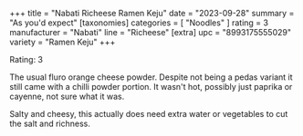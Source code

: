 +++
title = "Nabati Richeese Ramen Keju"
date = "2023-09-28"
summary = "As you'd expect"
[taxonomies]
categories = [ "Noodles" ]
rating = 3
manufacturer = "Nabati"
line = "Richeese"
[extra]
upc = "8993175555029"
variety = "Ramen Keju"
+++

Rating: 3

The usual fluro orange cheese powder.
Despite not being a pedas variant it still came with a chilli powder portion.
It wasn't hot, possibly just paprika or cayenne, not sure what it was.

Salty and cheesy, this actually does need extra water or vegetables to cut the salt and richness.

